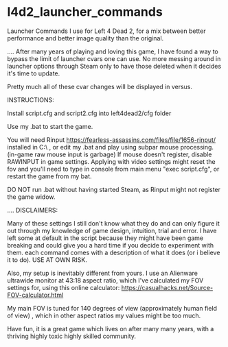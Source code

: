 # l4d2_launcher_commands
Launcher Commands I use for Left 4 Dead 2, for a mix between better performance and better image quality than the original.

....
After many years of playing and loving this game, I have found a way to bypass the limit of launcher cvars one can use.
No more messing around in launcher options through Steam only to have those deleted when it decides it's time to update.

  Pretty much all of these cvar changes will be displayed in versus.

INSTRUCTIONS:

Install script.cfg and script2.cfg into left4dead2/cfg folder

Use my .bat to start the game.

  You will need Rinput https://fearless-assassins.com/files/file/1656-rinput/ installed in C:\ , or edit my .bat and play using subpar mouse processing. (in-game raw mouse input is garbage)
If mouse doesn't register,  disable RAWINPUT in game settings.
Applying with video settings might reset the fov and you'll need to type in console from main menu "exec script.cfg", or restart the game from my bat.

DO NOT run .bat without having started Steam, as Rinput might not register the game widow.


....
DISCLAIMERS:

Many of these settings I still don't know what they do and can only figure it out through my knowledge of game design, intuition, trial and error.
I have left some at default in the script because they might have been game breaking and could give you a hard time if you decide to experiment with them. each command comes with  a description of what it does (or i believe it to do). USE AT OWN RISK.

Also, my setup is inevitably different from yours. I use an Alienware ultrawide monitor at 43:18 aspect ratio, which I've calculated my FOV settings for, using this online calculator: https://casualhacks.net/Source-FOV-calculator.html

My main FOV is tuned for 140 degrees of view (approximately human field of view) , which in other aspect ratios my values might be too much.

Have fun, it is a great game which lives on after many many years, with a thriving highly toxic highly skilled community.
